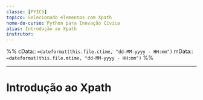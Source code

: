 ```yaml
---
classe: [PYIC5]
topico: Selecionado elementos com Xpath
nome-do-curso: Python para Inovação Cívica
alias: Introdução ao Xpath
instrutor:
---
```

%%
cData:: `=dateformat(this.file.ctime, "dd-MM-yyyy - HH:mm")`
mData:: `=dateformat(this.file.mtime, "dd-MM-yyyy - HH:mm")`
%%

 
____

# Introdução ao Xpath


